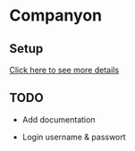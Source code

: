 # Companyon



## Setup

[Click here to see more details](test.md)

## TODO

+ Add documentation

+ Login username & passwort
